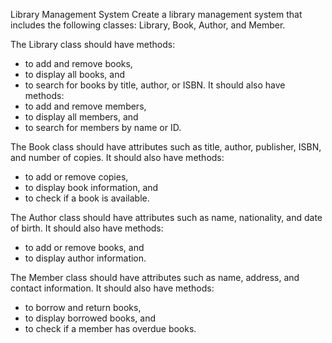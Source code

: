 Library Management System
Create a library management system that includes the following classes: Library, Book, Author, and Member.

The Library class should have methods:
- to add and remove books, 
- to display all books, and 
- to search for books by title, author, or ISBN.
It should also have methods: 
- to add and remove members, 
- to display all members, and 
- to search for members by name or ID.

The Book class should have attributes such as title, author, publisher, ISBN, and number of copies. 
It should also have methods: 
- to add or remove copies, 
- to display book information, and 
- to check if a book is available.

The Author class should have attributes such as name, nationality, and date of birth. 
It should also have methods: 
- to add or remove books, and 
- to display author information.

The Member class should have attributes such as name, address, and contact information. 
It should also have methods: 
- to borrow and return books, 
- to display borrowed books, and 
- to check if a member has overdue books.